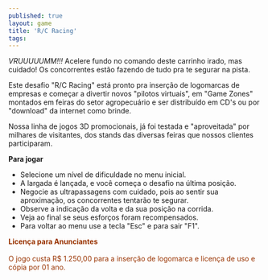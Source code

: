 ```yaml
---
published: true
layout: game
title: 'R/C Racing'
tags: 
---
```

<span style="font-style: italic;">VRUUUUUMM!!!</span> Acelere fundo no comando deste carrinho irado, mas cuidado! Os concorrentes estão fazendo de tudo pra te segurar na pista.

Este desafio "R/C Racing" está pronto pra inserção de logomarcas de empresas e começar a divertir novos "pilotos virtuais", em "Game Zones" montados em feiras do setor agropecuário e ser distribuído em CD's ou por "download" da internet como brinde.



Nossa linha de jogos 3D promocionais, já foi testada e "aproveitada" por milhares de visitantes, dos stands das diversas feiras que nossos clientes participaram.

<a href="{{ site.baseurl }}/wp-content/uploads/2005/10/rcracing4.jpg">
</a>
 <a href="{{ site.baseurl }}/wp-content/uploads/2005/10/rcracing3.jpg">
</a>
 


<span style="font-weight: bold;">Para jogar</span>

- Selecione um nível de dificuldade no menu inicial.
- A largada é lançada, e você começa o desafio na última posição.
- Negocie as ultrapassagens com cuidado, pois ao sentir sua aproximação, os concorrentes tentarão te segurar.
- Observe a indicação da volta e da sua posição na corrida.
- Veja ao final se seus esforços foram recompensados.
- Para voltar ao menu use a tecla "Esc" e para sair "F1".

<span style="color: #993300; font-weight: bold;">Licença para Anunciantes</span><br style="color: #993300;" /><br style="color: #993300;" /><span style="color: #993300;">O jogo custa R$ 1.250,00 para a inserção de logomarca e licença de uso e cópia por 01 ano.</span>

